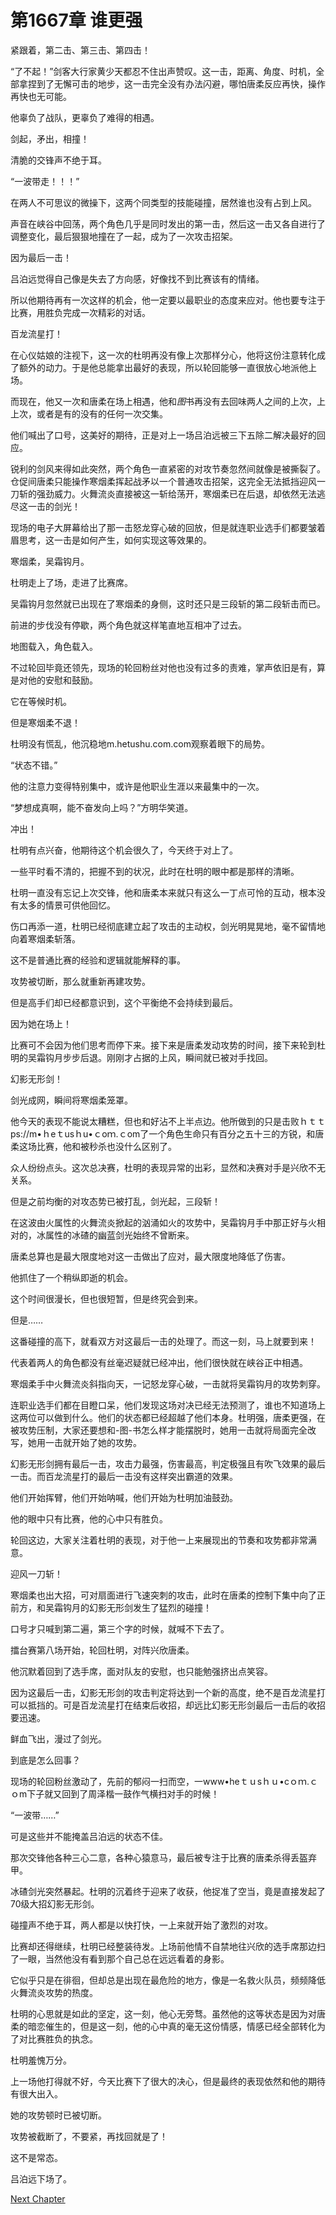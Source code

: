 # 第1667章 谁更强

紧跟着，第二击、第三击、第四击！

“了不起！”剑客大行家黄少天都忍不住出声赞叹。这一击，距离、角度、时机，全部拿捏到了无懈可击的地步，这一击完全没有办法闪避，哪怕唐柔反应再快，操作再快也无可能。

他辜负了战队，更辜负了难得的相遇。

剑起，矛出，相撞！

清脆的交锋声不绝于耳。

“一波带走！！！”

在两人不可思议的微操下，这两个同类型的技能碰撞，居然谁也没有占到上风。

声音在峡谷中回荡，两个角色几乎是同时发出的第一击，然后这一击又各自进行了调整变化，最后狠狠地撞在了一起，成为了一次攻击招架。

因为最后一击！

吕泊远觉得自己像是失去了方向感，好像找不到比赛该有的情绪。

所以他期待再有一次这样的机会，他一定要以最职业的态度来应对。他也要专注于比赛，用胜负完成一次精彩的对话。

百龙流星打！

在心仪姑娘的注视下，这一次的杜明再没有像上次那样分心，他将这份注意转化成了额外的动力。于是他总能拿出最好的表现，所以轮回能够一直很放心地派他上场。

而现在，他又一次和唐柔在场上相遇，他和*图*书再没有去回味两人之间的上次，上上次，或者是有的没有的任何一次交集。

他们喊出了口号，这美好的期待，正是对上一场吕泊远被三下五除二解决最好的回应。

锐利的剑风来得如此突然，两个角色一直紧密的对攻节奏忽然间就像是被撕裂了。仓促间唐柔只能操作寒烟柔挥起战矛以一个普通攻击招架，这完全无法抵挡迎风一刀斩的强劲威力。火舞流炎直接被这一斩给荡开，寒烟柔已在后退，却依然无法逃尽这一击的剑光！

现场的电子大屏幕给出了那一击怒龙穿心破的回放，但是就连职业选手们都要皱着眉思考，这一击是如何产生，如何实现这等效果的。

寒烟柔，吴霜钩月。

杜明走上了场，走进了比赛席。

吴霜钩月忽然就已出现在了寒烟柔的身侧，这时还只是三段斩的第二段斩击而已。

前进的步伐没有停歇，两个角色就这样笔直地互相冲了过去。

地图载入，角色载入。

不过轮回毕竟还领先，现场的轮回粉丝对他也没有过多的责难，掌声依旧是有，算是对他的安慰和鼓励。

它在等候时机。

但是寒烟柔不退！

杜明没有慌乱，他沉稳地m.hetushu.com.com观察着眼下的局势。

“状态不错。”

他的注意力变得特别集中，或许是他职业生涯以来最集中的一次。

“梦想成真啊，能不奋发向上吗？”方明华笑道。

冲出！

杜明有点兴奋，他期待这个机会很久了，今天终于对上了。

一些平时看不清的，把握不到的状况，此时在杜明的眼中都是那样的清晰。

杜明一直没有忘记上次交锋，他和唐柔本来就只有这么一丁点可怜的互动，根本没有太多的情景可供他回忆。

伤口再添一道，杜明已经彻底建立起了攻击的主动权，剑光明晃晃地，毫不留情地向着寒烟柔斩落。

这不是普通比赛的经验和逻辑就能解释的事。

攻势被切断，那么就重新再建攻势。

但是高手们却已经都意识到，这个平衡绝不会持续到最后。

因为她在场上！

比赛可不会因为他们思考而停下来。接下来是唐柔发动攻势的时间，接下来轮到杜明的吴霜钩月步步后退。刚刚才占据的上风，瞬间就已被对手找回。

幻影无形剑！

剑光成网，瞬间将寒烟柔笼罩。

他今天的表现不能说太糟糕，但也和好沾不上半点边。他所做到的只是击败ｈｔｔps://m•ｈeｔusｈu•ｃoｍ.ｃom了一个角色生命只有百分之五十三的方锐，和唐柔这场比赛，他和被秒杀也没什么区别了。

众人纷纷点头。这次总决赛，杜明的表现异常的出彩，显然和决赛对手是兴欣不无关系。

但是之前均衡的对攻态势已被打乱，剑光起，三段斩！

在这波由火属性的火舞流炎掀起的汹涌如火的攻势中，吴霜钩月手中那正好与火相对的，冰属性的冰碴的幽蓝剑光始终不曾断来。

唐柔总算也是最大限度地对这一击做出了应对，最大限度地降低了伤害。

他抓住了一个稍纵即逝的机会。

这个时间很漫长，但也很短暂，但是终究会到来。

但是……

这番碰撞的高下，就看双方对这最后一击的处理了。而这一刻，马上就要到来！

代表着两人的角色都没有丝毫迟疑就已经冲出，他们很快就在峡谷正中相遇。

寒烟柔手中火舞流炎斜指向天，一记怒龙穿心破，一击就将吴霜钩月的攻势刺穿。

连职业选手们都在目瞪口呆，他们发现这场对决已经无法预测了，谁也不知道场上这两位可以做到什么。他们的状态都已经超越了他们本身。杜明强，唐柔更强，在被攻势压制，大家还要想和-图-书怎么样才能摆脱时，她用一击就将局面完全改写，她用一击就开始了她的攻势。

幻影无形剑拥有最后一击，攻击力最强，伤害最高，判定极强且有吹飞效果的最后一击。而百龙流星打的最后一击没有这样突出霸道的效果。

他们开始挥臂，他们开始呐喊，他们开始为杜明加油鼓劲。

他的眼中只有比赛，他的心中只有胜负。

轮回这边，大家关注着杜明的表现，对于他一上来展现出的节奏和攻势都非常满意。

迎风一刀斩！

寒烟柔也出大招，可对扇面进行飞速突刺的攻击，此时在唐柔的控制下集中向了正前方，和吴霜钩月的幻影无形剑发生了猛烈的碰撞！

口号才只喊到第二遍，第三个字的时候，就喊不下去了。

擂台赛第八场开始，轮回杜明，对阵兴欣唐柔。

他沉默着回到了选手席，面对队友的安慰，也只能勉强挤出点笑容。

因为这最后一击，幻影无形剑的攻击判定将达到一个新的高度，绝不是百龙流星打可以抵挡的。可是百龙流星打在结束后收招，却远比幻影无形剑最后一击后的收招要迅速。

鲜血飞出，漫过了剑光。

到底是怎么回事？

现场的轮回粉丝激动了，先前的郁闷一扫而空，一www•heｔｕsｈｕ•cｏｍ.ｃｏm下子就又回到了周泽楷一鼓作气横扫对手的时候！

“一波带……”

可是这些并不能掩盖吕泊远的状态不佳。

那次交锋他各种三心二意，各种心猿意马，最后被专注于比赛的唐柔杀得丢盔弃甲。

冰碴剑光突然暴起。杜明的沉着终于迎来了收获，他捉准了空当，竟是直接发起了70级大招幻影无形剑。

碰撞声不绝于耳，两人都是以快打快，一上来就开始了激烈的对攻。

比赛却还得继续，杜明已经整装待发。上场前他情不自禁地往兴欣的选手席那边扫了一眼，当然他没有看到那个自己总在远远看着的身影。

它似乎只是在徘徊，但却总是出现在最危险的地方，像是一名救火队员，频频降低火舞流炎攻势的热度。

杜明的心思就是如此的坚定，这一刻，他心无旁骛。虽然他的这等状态是因为对唐柔的暗恋催生的，但是这一刻，他的心中真的毫无这份情感，情感已经全部转化为了对比赛胜负的执念。

杜明羞愧万分。

上一场他打得就不好，今天比赛下了很大的决心，但是最终的表现依然和他的期待有很大出入。

她的攻势顿时已被切断。

攻势被截断了，不要紧，再找回就是了！

这不是常态。

吕泊远下场了。



[Next Chapter](%E7%AC%AC1668%E7%AB%A0%20%E8%BF%99%E9%83%BD%E6%98%AF%E9%93%BA%E5%9E%AB.md)